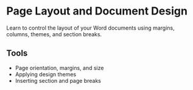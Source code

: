 # Page Layout and Document Design

Learn to control the layout of your Word documents using margins, columns, themes, and section breaks.

## Tools
- Page orientation, margins, and size
- Applying design themes
- Inserting section and page breaks